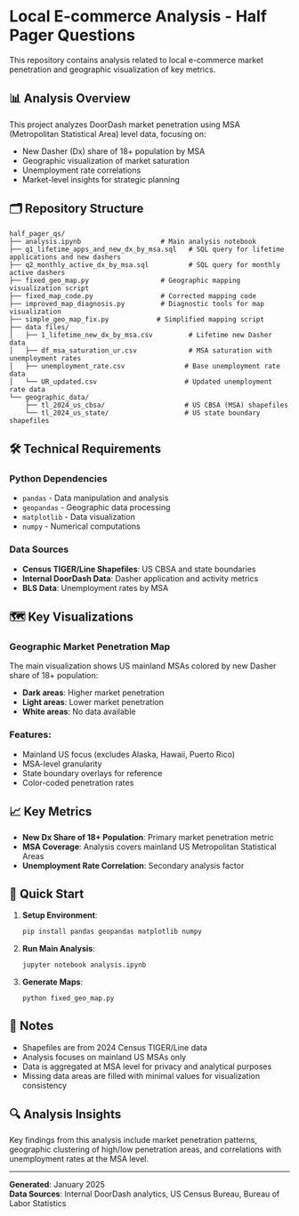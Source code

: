 # Local E-commerce Analysis - Half Pager Questions

This repository contains analysis related to local e-commerce market penetration and geographic visualization of key metrics.

## 📊 Analysis Overview

This project analyzes DoorDash market penetration using MSA (Metropolitan Statistical Area) level data, focusing on:
- New Dasher (Dx) share of 18+ population by MSA
- Geographic visualization of market saturation
- Unemployment rate correlations
- Market-level insights for strategic planning

## 🗂️ Repository Structure

```
half_pager_qs/
├── analysis.ipynb                    # Main analysis notebook
├── q1_lifetime_apps_and_new_dx_by_msa.sql   # SQL query for lifetime applications and new dashers
├── q2_monthly_active_dx_by_msa.sql          # SQL query for monthly active dashers
├── fixed_geo_map.py                  # Geographic mapping visualization script
├── fixed_map_code.py                 # Corrected mapping code
├── improved_map_diagnosis.py         # Diagnostic tools for map visualization
├── simple_geo_map_fix.py            # Simplified mapping script
├── data files/
│   ├── 1_lifetime_new_dx_by_msa.csv         # Lifetime new Dasher data
│   ├── df_msa_saturation_ur.csv             # MSA saturation with unemployment rates
│   ├── unemployment_rate.csv               # Base unemployment rate data
│   └── UR_updated.csv                      # Updated unemployment rate data
└── geographic_data/
    ├── tl_2024_us_cbsa/                    # US CBSA (MSA) shapefiles
    └── tl_2024_us_state/                   # US state boundary shapefiles
```

## 🛠️ Technical Requirements

### Python Dependencies
- `pandas` - Data manipulation and analysis
- `geopandas` - Geographic data processing
- `matplotlib` - Data visualization
- `numpy` - Numerical computations

### Data Sources
- **Census TIGER/Line Shapefiles**: US CBSA and state boundaries
- **Internal DoorDash Data**: Dasher application and activity metrics
- **BLS Data**: Unemployment rates by MSA

## 🗺️ Key Visualizations

### Geographic Market Penetration Map
The main visualization shows US mainland MSAs colored by new Dasher share of 18+ population:
- **Dark areas**: Higher market penetration
- **Light areas**: Lower market penetration
- **White areas**: No data available

### Features:
- Mainland US focus (excludes Alaska, Hawaii, Puerto Rico)
- MSA-level granularity
- State boundary overlays for reference
- Color-coded penetration rates

## 📈 Key Metrics

- **New Dx Share of 18+ Population**: Primary market penetration metric
- **MSA Coverage**: Analysis covers mainland US Metropolitan Statistical Areas
- **Unemployment Rate Correlation**: Secondary analysis factor

## 🚀 Quick Start

1. **Setup Environment**:
   ```bash
   pip install pandas geopandas matplotlib numpy
   ```

2. **Run Main Analysis**:
   ```bash
   jupyter notebook analysis.ipynb
   ```

3. **Generate Maps**:
   ```bash
   python fixed_geo_map.py
   ```

## 📝 Notes

- Shapefiles are from 2024 Census TIGER/Line data
- Analysis focuses on mainland US MSAs only
- Data is aggregated at MSA level for privacy and analytical purposes
- Missing data areas are filled with minimal values for visualization consistency

## 🔍 Analysis Insights

Key findings from this analysis include market penetration patterns, geographic clustering of high/low penetration areas, and correlations with unemployment rates at the MSA level.

---

**Generated**: January 2025  
**Data Sources**: Internal DoorDash analytics, US Census Bureau, Bureau of Labor Statistics
